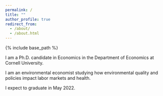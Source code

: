```yaml
---
permalink: /
title: ""
author_profile: true
redirect_from: 
  - /about/
  - /about.html
---
```


{% include base_path %}


I am a Ph.D. candidate in Economics in the Department of Economics at Cornell University. 

I am an environmental economist studying how environmental quality and policies impact labor markets and health.

I expect to graduate in May 2022.

<!-- My website is located at <https://MuyeChenEcon.github.io>, which contains my CV and research materials. -->

<!-- My job market paper can be downloaded [here](https://KevinCNg.github.io/files/Ng_Job_Market_paper.pdf). -->
